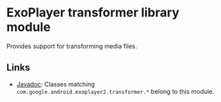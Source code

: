 # ExoPlayer transformer library module

Provides support for transforming media files.

## Links

* [Javadoc][]: Classes matching `com.google.android.exoplayer2.transformer.*`
  belong to this module.

[Javadoc]: https://exoplayer.dev/doc/reference/index.html
